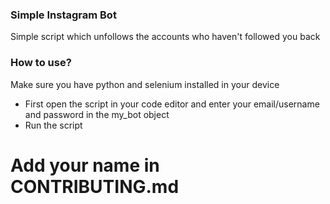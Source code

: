 ### Simple Instagram Bot

Simple script which unfollows the accounts who haven't followed you back

### How to use?
Make sure you have python and selenium installed in your device
* First open the script in your code editor and enter your email/username and password in the my_bot object
* Run the script

# Add your name in CONTRIBUTING.md
